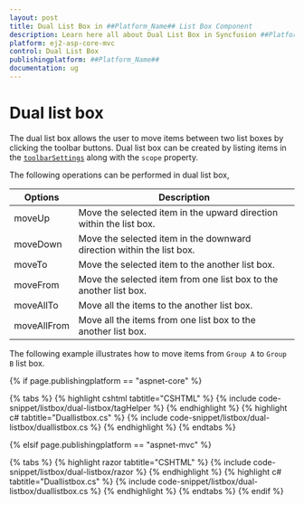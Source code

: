 ```yaml
---
layout: post
title: Dual List Box in ##Platform_Name## List Box Component
description: Learn here all about Dual List Box in Syncfusion ##Platform_Name## List Box component and more.
platform: ej2-asp-core-mvc
control: Dual List Box
publishingplatform: ##Platform_Name##
documentation: ug
---
```



# Dual list box

The dual list box allows the user to move items between two list boxes by clicking the toolbar buttons. Dual list box can be created by listing items in the
[`toolbarSettings`](https://help.syncfusion.com/cr/cref_files/aspnetcore-js2/Syncfusion.EJ2~Syncfusion.EJ2.DropDowns.ListBox~ToolbarSettings.html) along with the `scope` property.

The following operations can be performed in dual list box,

| Options | Description |
|------|-------------|
| moveUp | Move the selected item in the upward direction within the list box. |
| moveDown | Move the selected item in the downward direction within the list box. |
| moveTo |  Move the selected item to the another list box. |
| moveFrom | Move the selected item from one list box to the another list box. |
| moveAllTo | Move all the items to the another list box. |
| moveAllFrom |  Move all the items from one list box to the another list box. |

The following example illustrates how to move items from `Group A` to `Group B` list box.

{% if page.publishingplatform == "aspnet-core" %}

{% tabs %}
{% highlight cshtml tabtitle="CSHTML" %}
{% include code-snippet/listbox/dual-listbox/tagHelper %}
{% endhighlight %}
{% highlight c# tabtitle="Duallistbox.cs" %}
{% include code-snippet/listbox/dual-listbox/duallistbox.cs %}
{% endhighlight %}
{% endtabs %}

{% elsif page.publishingplatform == "aspnet-mvc" %}

{% tabs %}
{% highlight razor tabtitle="CSHTML" %}
{% include code-snippet/listbox/dual-listbox/razor %}
{% endhighlight %}
{% highlight c# tabtitle="Duallistbox.cs" %}
{% include code-snippet/listbox/dual-listbox/duallistbox.cs %}
{% endhighlight %}
{% endtabs %}
{% endif %}

